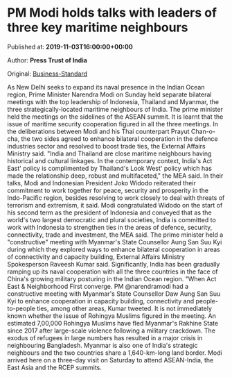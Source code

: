 
# PM Modi holds talks with leaders of three key maritime neighbours

Published at: **2019-11-03T16:00:00+00:00**

Author: **Press Trust of India**

Original: [Business-Standard](https://www.business-standard.com/article/pti-stories/modi-holds-talks-with-leaders-of-three-key-maritime-neighbours-of-india-119110300793_1.html)

As New Delhi seeks to expand its naval presence in the Indian Ocean region, Prime Minister Narendra Modi on Sunday held separate bilateral meetings with the top leadership of Indonesia, Thailand and Myanmar, the three strategically-located maritime neighbours of India.
The prime minister held the meetings on the sidelines of the ASEAN summit. It is learnt that the issue of maritime security cooperation figured in all the three meetings.
In the deliberations between Modi and his Thai counterpart Prayut Chan-o-cha, the two sides agreed to enhance bilateral cooperation in the defence industries sector and resolved to boost trade ties, the External Affairs Ministry said.
"India and Thailand are close maritime neighbours having historical and cultural linkages. In the contemporary context, India's Act East' policy is complimented by Thailand's Look West' policy which has made the relationship deep, robust and multifaceted," the MEA said.
In their talks, Modi and Indonesian President Joko Widodo reiterated their commitment to work together for peace, security and prosperity in the Indo-Pacific region, besides resolving to work closely to deal with threats of terrorism and extremism, it said.
Modi congratulated Widodo on the start of his second term as the president of Indonesia and conveyed that as the world's two largest democratic and plural societies, India is committed to work with Indonesia to strengthen ties in the areas of defence, security, connectivity, trade and investment, the MEA said.
The prime minister held a "constructive" meeting with Myanmar's State Counsellor Aung San Suu Kyi during which they explored ways to enhance bilateral cooperation in areas of connectivity and capacity building, External Affairs Ministry Spokesperson Raveesh Kumar said.
Significantly, India has been gradually ramping up its naval cooperation with all the three countries in the face of China's growing military posturing in the Indian Ocean region.
"When Act East & Neighborhood First converge. PM @narendramodi had a constructive meeting with Myanmar's State Counsellor Daw Aung San Suu Kyi to enhance cooperation in capacity building, connectivity and people-to-people ties, among other areas, Kumar tweeted.
It is not immediately known whether the issue of Rohingya Muslims figured in the meeting.
An estimated 7,00,000 Rohingya Muslims have fled Myanmar's Rakhine State since 2017 after large-scale violence following a military crackdown. The exodus of refugees in large numbers has resulted in a major crisis in neighbouring Bangladesh.
Myanmar is also one of India's strategic neighbours and the two countries share a 1,640-km-long land border.
Modi arrived here on a three-day visit on Saturday to attend ASEAN-India, the East Asia and the RCEP summits.
